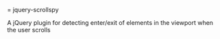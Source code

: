 = jquery-scrollspy

A jQuery plugin for detecting enter/exit of elements in the viewport when the user scrolls


